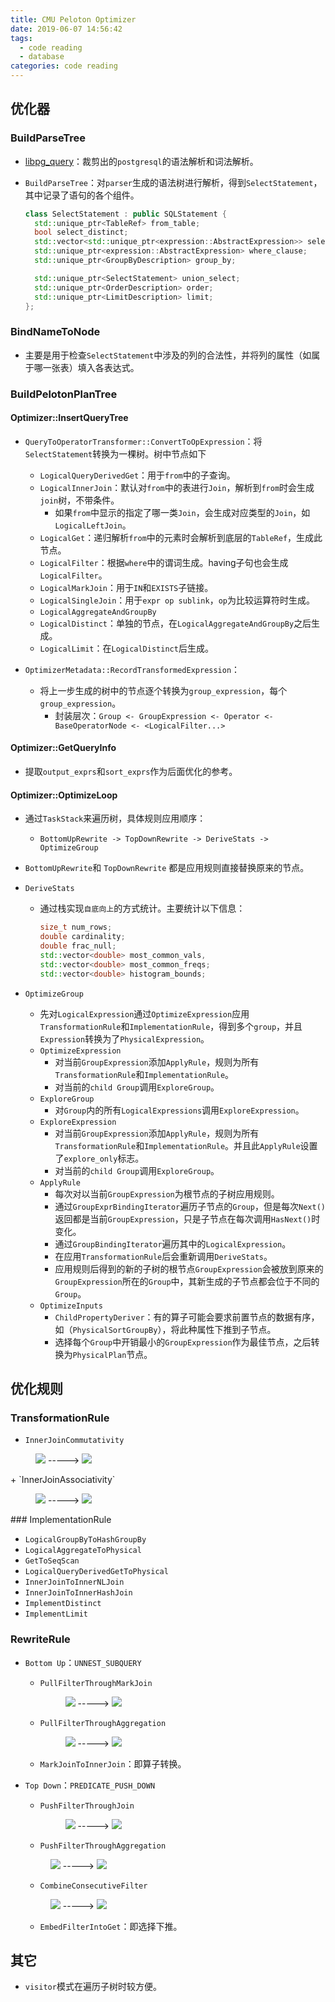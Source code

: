 ```yaml
---
title: CMU Peloton Optimizer
date: 2019-06-07 14:56:42
tags: 
  - code reading
  - database
categories: code reading
---
```


## 优化器

### BuildParseTree

+ [libpg_query](https://github.com/lfittl/libpg_query)：裁剪出的`postgresql`的语法解析和词法解析。

+ `BuildParseTree`：对`parser`生成的语法树进行解析，得到`SelectStatement`，其中记录了语句的各个组件。

  ```c++
  class SelectStatement : public SQLStatement {
    std::unique_ptr<TableRef> from_table;
    bool select_distinct;
    std::vector<std::unique_ptr<expression::AbstractExpression>> select_list;
    std::unique_ptr<expression::AbstractExpression> where_clause;
    std::unique_ptr<GroupByDescription> group_by;
  
    std::unique_ptr<SelectStatement> union_select;
    std::unique_ptr<OrderDescription> order;
    std::unique_ptr<LimitDescription> limit;
  };
  ```

<!-- more -->

### BindNameToNode

+ 主要是用于检查`SelectStatement`中涉及的列的合法性，并将列的属性（如属于哪一张表）填入各表达式。

### BuildPelotonPlanTree

#### Optimizer::InsertQueryTree

+ `QueryToOperatorTransformer::ConvertToOpExpression`：将`SelectStatement`转换为一棵树。树中节点如下

  + `LogicalQueryDerivedGet`：用于`from`中的子查询。
  + `LogicalInnerJoin`：默认对`from`中的表进行`Join`，解析到`from`时会生成`join`树，不带条件。
    + 如果`from`中显示的指定了哪一类`Join`，会生成对应类型的`Join`，如`LogicalLeftJoin`。
  + `LogicalGet`：递归解析`from`中的元素时会解析到底层的`TableRef`，生成此节点。
  + `LogicalFilter`：根据`where`中的谓词生成。having子句也会生成`LogicalFilter`。
  + `LogicalMarkJoin`：用于`IN`和`EXISTS`子链接。
  + `LogicalSingleJoin`：用于`expr op sublink`，`op`为比较运算符时生成。
  + `LogicalAggregateAndGroupBy`
  + `LogicalDistinct`：单独的节点，在`LogicalAggregateAndGroupBy`之后生成。
  + `LogicalLimit`：在`LogicalDistinct`后生成。

+ `OptimizerMetadata::RecordTransformedExpression`：

  + 将上一步生成的树中的节点逐个转换为`group_expression`，每个`group_expression`。
    + 封装层次：`Group <- GroupExpression <- Operator <- BaseOperatorNode <- <LogicalFilter...>`

#### Optimizer::GetQueryInfo

+ 提取`output_exprs`和`sort_exprs`作为后面优化的参考。

#### Optimizer::OptimizeLoop

+ 通过`TaskStack`来遍历树，具体规则应用顺序：

  + `BottomUpRewrite -> TopDownRewrite -> DeriveStats -> OptimizeGroup`

+ `BottomUpRewrite`和 `TopDownRewrite` 都是应用规则直接替换原来的节点。

+ `DeriveStats`

  + 通过栈实现`自底向上`的方式统计。主要统计以下信息：

    ```c++
    size_t num_rows;
    double cardinality;
    double frac_null;
    std::vector<double> most_common_vals,
    std::vector<double> most_common_freqs;
    std::vector<double> histogram_bounds;
    ```

+ `OptimizeGroup`

  + 先对`LogicalExpression`通过`OptimizeExpression`应用`TransformationRule`和`ImplementationRule`，得到多个`group`，并且`Expression`转换为了`PhysicalExpression`。
  + `OptimizeExpression`
    + 对当前`GroupExpression`添加`ApplyRule`，规则为所有`TransformationRule`和`ImplementationRule`。
    + 对当前的`child Group`调用`ExploreGroup`。
  + `ExploreGroup`
    + 对`Group`内的所有`LogicalExpressions`调用`ExploreExpression`。
  + `ExploreExpression`
    + 对当前`GroupExpression`添加`ApplyRule`，规则为所有`TransformationRule`和`ImplementationRule`。并且此`ApplyRule`设置了`explore_only`标志。
    + 对当前的`child Group`调用`ExploreGroup`。
  + `ApplyRule`
    + 每次对以当前`GroupExpression`为根节点的子树应用规则。
    + 通过`GroupExprBindingIterator`遍历子节点的`Group`，但是每次`Next()`返回都是当前`GroupExpression`，只是子节点在每次调用`HasNext()`时变化。
    + 通过`GroupBindingIterator`遍历其中的`LogicalExpression`。
    + 在应用`TransformationRule`后会重新调用`DeriveStats`。
    + 应用规则后得到的新的子树的根节点`GroupExpression`会被放到原来的`GroupExpression`所在的`Group`中，其新生成的子节点都会位于不同的`Group`。
  + `OptimizeInputs`
    + `ChildPropertyDeriver`：有的算子可能会要求前置节点的数据有序，如（`PhysicalSortGroupBy`），将此种属性下推到子节点。
    + 选择每个`Group`中开销最小的`GroupExpression`作为最佳节点，之后转换为`PhysicalPlan`节点。

## 优化规则

### TransformationRule

+ `InnerJoinCommutativity`

<figure center class="half">
    <img src="\images\1561450056489.png">
    ----->
    <img src="\images\1561450106580.png">
</figure>
+ `InnerJoinAssociativity`

<figure center class="half">
    <img src="\images\1561451496869.png">
    ----->
    <img src="\images\1561451515020.png">
</figure>
### ImplementationRule

+ `LogicalGroupByToHashGroupBy`
+ `LogicalAggregateToPhysical`
+ `GetToSeqScan`
+ `LogicalQueryDerivedGetToPhysical`
+ `InnerJoinToInnerNLJoin`
+ `InnerJoinToInnerHashJoin`
+ `ImplementDistinct`
+ `ImplementLimit`

### RewriteRule

+ `Bottom Up`：`UNNEST_SUBQUERY`

  + `PullFilterThroughMarkJoin`
    
    <figure center class="half">
        <img src="\images\1561452602912.png">
        ----->
        <img src="\images\1561452619473.png">
    </figure>
    
  + `PullFilterThroughAggregation`
  
    <figure center class="half">
        <img src="\images\1561452966732.png">
        ----->
        <img src="\images\1561452983572.png">
    </figure>
    
  + `MarkJoinToInnerJoin`：即算子转换。
  
+ `Top Down`：`PREDICATE_PUSH_DOWN`

  + `PushFilterThroughJoin`

    <figure center class="half">
        <img src="\images\1561453600821.png">
        ----->
        <img src="\images\1561453616573.png">
    </figure>
    
  + `PushFilterThroughAggregation`
  
   <figure center class="half">
        <img src="\images\1561453836531.png">
        ----->
        <img src="\images\1561453854406.png">
    </figure>
  
  + `CombineConsecutiveFilter`
  
   <figure center class="half">
        <img src="\images\1561454370741.png">
        ----->
        <img src="\images\1561454381123.png">
    </figure>
  
  + `EmbedFilterIntoGet`：即选择下推。

## 其它

+ `visitor`模式在遍历子树时较方便。
